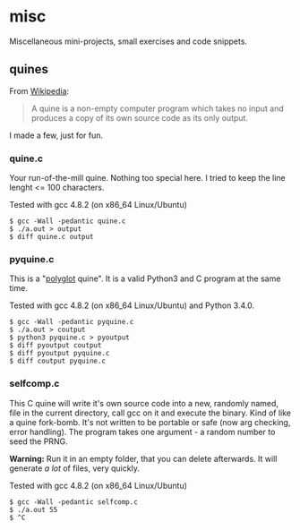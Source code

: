 # misc
Miscellaneous mini-projects, small exercises and code snippets.

## quines
From [Wikipedia](https://en.wikipedia.org/wiki/Quine_%28computing%29):
> A quine is a non-empty computer program which takes no input and produces a copy of its own source code as its only output.

I made a few, just for fun.

### quine.c

Your run-of-the-mill quine. Nothing too special here. I tried to keep the line lenght <= 100 characters.

Tested with gcc 4.8.2 (on x86_64 Linux/Ubuntu)

```
$ gcc -Wall -pedantic quine.c
$ ./a.out > output
$ diff quine.c output
```

### pyquine.c

This is a "[polyglot](https://en.wikipedia.org/wiki/Polyglot_%28computing%29) quine". It is a valid Python3 and C program at the same time.

Tested with gcc 4.8.2 (on x86_64 Linux/Ubuntu) and Python 3.4.0.

```
$ gcc -Wall -pedantic pyquine.c
$ ./a.out > coutput
$ python3 pyquine.c > pyoutput
$ diff pyoutput coutput 
$ diff pyoutput pyquine.c
$ diff coutput pyquine.c
```

### selfcomp.c

This C quine will write it's own source code into a new, randomly named, file in the current directory, call gcc on it and execute the binary.
Kind of like a quine fork-bomb. It's not written to be portable or safe (now arg checking, error handling). The program takes one argument -
a random number to seed the PRNG.

**Warning:** Run it in an empty folder, that you can delete afterwards. It will generate *a lot* of files, very quickly.

Tested with gcc 4.8.2 (on x86_64 Linux/Ubuntu)

```
$ gcc -Wall -pedantic selfcomp.c
$ ./a.out 55
$ ^C
```

